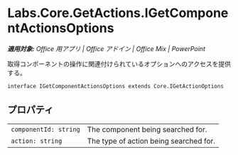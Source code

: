 
# <a name="labs.core.getactions.igetcomponentactionsoptions"></a>Labs.Core.GetActions.IGetComponentActionsOptions

 _**適用対象:** Office 用アプリ | Office アドイン | Office Mix | PowerPoint_

取得コンポーネントの操作に関連付けられているオプションへのアクセスを提供する。

```
interface IGetComponentActionsOptions extends Core.IGetActionOptions
```


## <a name="properties"></a>プロパティ


|||
|:-----|:-----|
| `componentId: string`|The component being searched for.|
| `action: string`|The type of action being searched for.|
